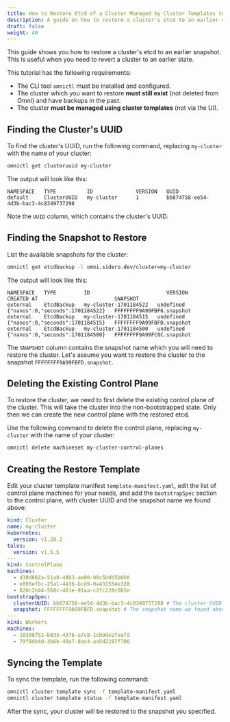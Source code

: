 ```yaml
---
title: How to Restore Etcd of a Cluster Managed by Cluster Templates to an Earlier Snapshot
description: A guide on how to restore a cluster's etcd to an earlier snapshot.
draft: false
weight: 40
---
```


This guide shows you how to restore a cluster's etcd to an earlier snapshot.
This is useful when you need to revert a cluster to an earlier state.

This tutorial has the following requirements:
- The CLI tool `omnictl` must be installed and configured.
- The cluster which you want to restore **must still exist** (not deleted from Omni) and have backups in the past.
- The cluster **must be managed using cluster templates** (not via the UI).

## Finding the Cluster's UUID

To find the cluster's UUID, run the following command, replacing `my-cluster` with the name of your cluster:
```bash
omnictl get clusteruuid my-cluster
```

The output will look like this:
```text
NAMESPACE   TYPE          ID              VERSION   UUID
default     ClusterUUID   my-cluster      1         bb874758-ee54-4d3b-bac3-4c8349737298
```

Note the `UUID` column, which contains the cluster's UUID.

## Finding the Snapshot to Restore

List the available snapshots for the cluster:
```bash
omnictl get etcdbackup -l omni.sidero.dev/cluster=my-cluster
```

The output will look like this:
```text
NAMESPACE   TYPE         ID                         VERSION     CREATED AT                         SNAPSHOT
external    EtcdBackup   my-cluster-1701184522   undefined   {"nanos":0,"seconds":1701184522}   FFFFFFFF9A99FBF6.snapshot
external    EtcdBackup   my-cluster-1701184515   undefined   {"nanos":0,"seconds":1701184515}   FFFFFFFF9A99FBFD.snapshot
external    EtcdBackup   my-cluster-1701184500   undefined   {"nanos":0,"seconds":1701184500}   FFFFFFFF9A99FC0C.snapshot
```

The `SNAPSHOT` column contains the snapshot name which you will need to restore the cluster. Let's assume you want to restore the cluster to the snapshot `FFFFFFFF9A99FBFD.snapshot`.

## Deleting the Existing Control Plane

To restore the cluster, we need to first delete the existing control plane of the cluster.
This will take the cluster into the non-bootstrapped state.
Only then we can create the new control plane with the restored etcd.

Use the following command to delete the control plane, replacing `my-cluster` with the name of your cluster:
```bash
omnictl delete machineset my-cluster-control-planes
```

## Creating the Restore Template

Edit your cluster template manifest `template-manifest.yaml`,
edit the list of control plane machines for your needs,
and add the `bootstrapSpec` section to the control plane, with cluster UUID and the snapshot name we found above:

```yaml
kind: Cluster
name: my-cluster
kubernetes:
  version: v1.28.2
talos:
  version: v1.5.5
---
kind: ControlPlane
machines:
  - 430d882a-51a8-48b3-ae00-90c5b0b5b0b0
  - e865efbc-25a1-4436-bcd9-0a431554e328
  - 820c2b44-568c-461e-91aa-c2fc228c0b2e
bootstrapSpec:
  clusterUUID: bb874758-ee54-4d3b-bac3-4c8349737298 # The cluster UUID we found above
  snapshot: FFFFFFFF9A99FBFD.snapshot # The snapshot name we found above
---
kind: Workers
machines:
  - 18308f52-b833-4376-a7c8-1cb9de2feafd
  - 79f8db4d-3b6b-49a7-8ac4-aa5d2287f706
```

## Syncing the Template

To sync the template, run the following command:
```bash
omnictl cluster template sync -f template-manifest.yaml
omnictl cluster template status -f template-manifest.yaml
```

After the sync, your cluster will be restored to the snapshot you specified.
